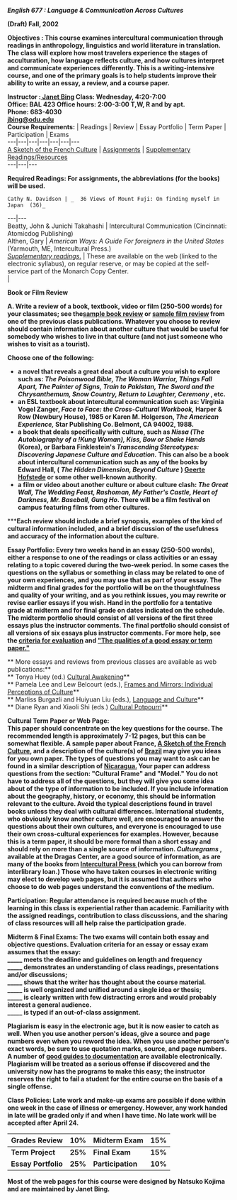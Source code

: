 **_English 677 : Language & Communication Across Cultures_**

**(Draft) Fall, 2002**

**Objectives : This course examines intercultural communication through
readings in anthropology, linguistics and world literature in translation. The
class will explore how most travelers experience the stages of acculturation,
how language reflects culture, and how cultures interpret and communicate
experiences differently. This is a writing-intensive course, and one of the
primary goals is to help students improve their ability to write an essay, a
review, and a course paper.**

**Instructor :[ Janet
Bing](http://courses.lib.odu.edu/engl/jbing/coursespage.htm)   Class:
Wednesday, 4:20-7:00**  
**Office: BAL 423    Office hours:  2:00-3:00 T,W, R and by apt.**  
**Phone: 683-4030**  
**jbing@odu.edu**  
  **Course Requirements:** | Readings | Review | Essay Portfolio | Term Paper
| Participation | Exams  
---|---|---|---|---|---|---  
[A Sketch of the French
Culture](http://courses.lib.odu.edu/engl/jbing/france3.html) |
[Assignments](http://courses.lib.odu.edu/engl/jbing/schedule.html) |
[Supplementary
Readings/Resources](http://courses.lib.odu.edu/engl/jbing/677cp.htm)  
---|---|---  
  
**Required Readings: For assignments, the abbreviations (for the books) will
be used.**

    Cathy N. Davidson | _  36 Views of Mount Fuji: On finding myself in Japan  (36)_  
---|---  
 Beatty, John & Junichi Takahashi | Intercultural Communication (Cincinnati:
Atomicdog Publishing)  
 Althen, Gary | _American Ways: A Guide For foreigners in the United States_
(Yarmouth, ME, Intercultural Press.)  
[_Supplementary readings_.](http://courses.lib.odu.edu/engl/jbing/677cp.htm) |
These are available on the web (linked to the electronic syllabus), on regular
reserve, or may be copied at the self-service part of the Monarch Copy Center.  
  |  

**Book or Film Review**

**A. Write a review of a book, textbook, video or film (250-500 words) for
your classmates; see the[sample book
review](http://courses.lib.odu.edu/engl/jbing/revseetasith.html) or [sample
film review](http://courses.lib.odu.edu/engl/jbing/FMoran.html) from one of
the previous class publications. Whatever you choose to review should contain
information about another culture that would be useful for somebody who wishes
to live in that culture (and not just someone who wishes to visit as a
tourist).**

**Choose one of the following:**

  * **a novel that reveals a great deal about a culture you wish to explore such as: _The Poisonwood Bible, The Woman Warrior, Things Fall Apart, The Painter of Signs, Train to Pakistan, The Sword and the Chrysanthemum, Snow Country, Return to Laughter, Ceremony_ , etc.**
  * **an ESL textbook about intercultural communication such as: Virginia Vogel Zanger, _Face to Face: the Cross-Cultural Workbook,_ Harper  & Row (Newbury House), 1985 or Karen M. Holgerson, _The American Experience,_ Star Publishing Co. Belmont, CA 94002, 1988.**
  * **a book that deals specifically with culture, such as _Nissa (The Autobiography of a !Kung Woman), Kiss, Bow or Shake Hands_ (Korea), or Barbara Finklestein's _Transcending Stereotypes: Discovering Japanese Culture and Education._ This can also be a book about intercultural communication such as any of the books by Edward Hall, ( _The Hidden Dimension, Beyond Culture_ ) [Geerte Hofstede](http://www2.soc.hawaii.edu/css/dept/com/resources/Intercultural/Hofstede.html) or some other well-known authority.**
  * **a film or video about another culture or about culture clash: _The Great Wall, The Wedding Feast, Rashoman, My Father's Castle, Heart of Darkness, Mr. Baseball, Gung Ho_. There will be a film festival on campus featuring films from other cultures.**

*****Each review should include a brief synopsis, examples of the kind of
cultural information included, and a brief discussion of the usefulness and
accuracy of the information about the culture.**

**Essay Portfolio:   Every two weeks hand in an essay (250-500 words), either
a response to one of the readings or class activities or an essay relating to
a topic covered during the two-week period.  In some cases the questions on
the syllabus or something in class may be related to one of your own
experiences, and you may use that as part of your essay. The midterm and final
grades for the portfolio will be on the thoughtfulness and quality of your
writing, and as you rethink issues, you may rewrite or revise earlier essays
if you wish.  Hand in the portfolio for a tentative grade at midterm and for
final grade on dates indicated on the schedule.  The midterm portfolio should
consist of all versions of the first three essays plus the instructor
comments.  The final portfolio should consist of all versions of six essays
plus instructor comments.  For more help, see the [criteria for
evaluation](http://courses.lib.odu.edu/engl/jbing/essay.html) and ["The
qualities of a good essay or term
paper."](http://courses.lib.odu.edu/engl/jbing/introa.html)**

**  More essays and reviews from previous classes are available as web
publications:**  
**     Tonya Huey (ed.) [Cultural
Awakening](http://courses.lib.odu.edu/engl/jbing/journal.htm)**  
**     Pamela Lee and Lew Belcourt (eds.), [ Frames and Mirrors: Individual
Perceptions of Culture](http://courses.lib.odu.edu/engl/jbing/frames.html)**  
**     Marliss Burgazli and Huiyuan Liu (eds.), [Language and
Culture](http://courses.lib.odu.edu/engl/jbing/Pubnew.html)**  
**     Diane Ryan and Xiaoli Shi (eds.) [Cultural
Potpourri](http://courses.lib.odu.edu/engl/jbing/potpourri/potpourri.htm)**  
  
**Cultural Term Paper or Web Page:**  
**This paper should concentrate on the key questions for the course. The
recommended length is approximately 7-12 pages, but this can be somewhat
flexible.   A sample paper about France, [A Sketch of the French
Culture](http://courses.lib.odu.edu/engl/jbing/france3.html), and a
description of the culture(s) of
[Brazil](http://courses.lib.odu.edu/engl/jbing/Brazil.html) may give you ideas
for you own paper.  The types of questions you may want to ask can be found in
a similar description of
[Nicaragua.](http://courses.lib.odu.edu/engl/jbing/nicaragua/)  Your paper can
address questions from the section: "Cultural Frame" and "Model." You do not
have to address all of the questions, but they will give you some idea about
of the type of information to be included.   If you include information about
the geography, history, or economy, this should be information relevant to the
culture.  Avoid the typical descriptions found in travel books unless they
deal with cultural differences.   International students, who obviously know
another culture well, are encouraged to answer the questions about their own
cultures, and everyone is encouraged to use their own cross-cultural
experiences for examples.  However, because this is a term paper, it should be
more formal than a short essay and should rely on more than a single source of
information.  _Culturegrams_ , available at the Dragas Center, are a good
source of information, as are many of the books from [Intercultural Press
](http://interculturalpress.com/shop/index.html) (which you can borrow from
interlibrary loan.)  Those who have taken courses in electronic writing may
elect to develop web pages, but it is assumed that authors who choose to do
web pages understand the conventions of the medium.**  
  
**Participation: Regular attendance is required because much of the learning
in this class is experiential rather than academic. Familiarity with the
assigned readings, contribution to class discussions, and the sharing of class
resources will all help raise the participation grade.**

**Midterm & Final Exams: The two exams will contain both essay and objective
questions.  Evaluation criteria for an essay or essay exam assumes that the
essay:**  
**_____ meets the deadline and guidelines on length and frequency**  
**_____ demonstrates an understanding of class readings, presentations and/or
discussions;**  
**_____ shows that the writer has thought about the course material.**  
**_____ is well organized and unified around a single idea or thesis;**  
**_____ is clearly written with few distracting errors and would probably
interest a general audience.**  
**_____ is typed if an out-of-class assignment.**

**Plagiarism is easy in the electronic age, but it is now easier to catch as
well. When you use another person's ideas, give a source and page numbers even
when you reword the idea.   When you use another person's exact words, be sure
to use quotation marks, source, and page numbers.  A number of [good guides to
documentation](http://www.lib.odu.edu/linksclean2/General_Reference/Style_Guides/)
are available electronically.  Plagiarism will be treated as a serious offense
if discovered and the university now has the programs to make this easy; the
instructor reserves the right to fail a student for the entire course on the
basis of a single offense.**

**Class Policies: Late work and make-up exams are possible if done within one
week in the case of illness or emergency. However, any work handed in late
will be graded only if and when I have time.   No late work will be accepted
after April 24.**

**Grades** **Review** | **10%** | **Midterm Exam** | **15%**  
---|---|---|---  
**Term Project** | **25%** | **Final Exam** | **15%**  
**Essay Portfolio** | **25%** | **Participation** | **10%**  
  
**Most of the web pages for this course were designed by Natsuko Kojima and
are maintained by Janet Bing.**

